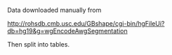 Data downloaded manually from 

http://rohsdb.cmb.usc.edu/GBshape/cgi-bin/hgFileUi?db=hg19&g=wgEncodeAwgSegmentation

Then split into tables.
